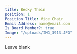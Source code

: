 ```yaml
---
title: Becky Thein
position: 1
Position Title: Vice Chair
Email Address: name@email.com
Is Board Member?: true
Image: "/uploads/IMG_3913.JPG"
---
```


Leave blank
